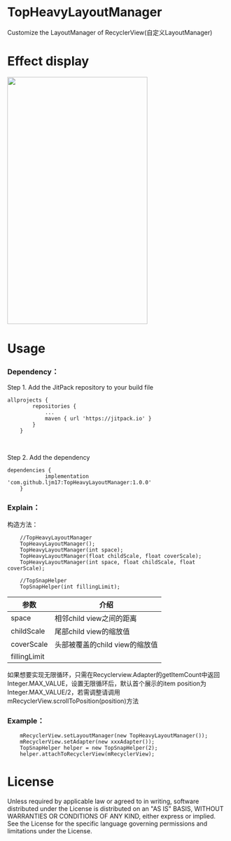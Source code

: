 # TopHeavyLayoutManager
Customize the LayoutManager of RecyclerView(自定义LayoutManager)
# Effect display
<img width="320" height="564" src="https://github.com/ljm17/TopHeavyLayoutManager/raw/master/images/display.gif"/><br/>
# Usage
### Dependency：
Step 1. Add the JitPack repository to your build file

```
allprojects {
		repositories {
			...
			maven { url 'https://jitpack.io' }
		}
	}
```
<br/>

Step 2. Add the dependency

```
dependencies {
	        implementation 'com.github.ljm17:TopHeavyLayoutManager:1.0.0'
	}
```

### Explain：
构造方法：<br/>
```
	//TopHeavyLayoutManager
	TopHeavyLayoutManager();
	TopHeavyLayoutManager(int space);
	TopHeavyLayoutManager(float childScale, float coverScale);
	TopHeavyLayoutManager(int space, float childScale, float coverScale);

	//TopSnapHelper
	TopSnapHelper(int fillingLimit);
```

参数|介绍
-|-
space|相邻child view之间的距离|
childScale|尾部child view的缩放值|
coverScale|头部被覆盖的child view的缩放值|
fillingLimit||手指离开后filling的页数限制|

如果想要实现无限循环，只需在Recyclerview.Adapter的getItemCount中返回Integer.MAX_VALUE，设置无限循环后，默认首个展示的item position为Integer.MAX_VALUE/2，若需调整请调用mRecyclerView.scrollToPosition(position)方法

### Example：
```
	mRecyclerView.setLayoutManager(new TopHeavyLayoutManager());
    mRecyclerView.setAdapter(new xxxAdapter());
    TopSnapHelper helper = new TopSnapHelper(2);
    helper.attachToRecyclerView(mRecyclerView);
```

# License
Unless required by applicable law or agreed to in writing, software
   distributed under the License is distributed on an "AS IS" BASIS,
   WITHOUT WARRANTIES OR CONDITIONS OF ANY KIND, either express or implied.
   See the License for the specific language governing permissions and
   limitations under the License.
